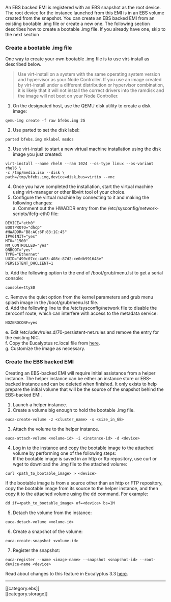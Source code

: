 An EBS backed EMI is registered with an EBS snapshot as the root device. The root device for the instance launched from this EMI is in an EBS volume created from the snapshot. You can create an EBS backed EMI from an existing bootable .img file or create a new one. The following section describes how to create a bootable .img file. If you already have one, skip to the next section

### Create a bootable .img file

One way to create your own bootable .img file is to use virt-install as described below.

>Use virt-install on a system with the same operating system version and hypervisor as your Node Controller. If you use an image created by virt-install under a different distribution or hypervisor combination, it is likely that it will not install the correct drivers into the ramdisk and the image will not boot on your Node Controller.

1. On the designated host, use the QEMU disk utility to create a disk image:  
```
qemu-img create -f raw bfebs.img 2G
```
2. Use parted to set the disk label:  
```
parted bfebs.img mklabel msdos  
```
3. Use virt-install to start a new virtual machine installation using the disk image you just created:
```
virt-install --name rhel6 --ram 1024 --os-type linux --os-variant rhel6 \
-c /tmp/media.iso --disk \
path=/tmp/bfebs.img,device=disk,bus=virtio --vnc
```
4. Once you have completed the installation, start the virtual machine using virt-manager or other libvirt tool of your choice.
5. Configure the virtual machine by connecting to it and making the following changes:  
   a. Comment out the HWADDR entry from the /etc/sysconfig/network-scripts/ifcfg-eth0 file: 
```
DEVICE="eth0"
BOOTPROTO="dhcp"
#HWADDR="B8:AC:6F:83:1C:45"
IPV6INIT="yes"
MTU="1500"
NM_CONTROLLED="yes"
ONBOOT="yes"
TYPE="Ethernet"
UUID="499c07cc-4a53-408c-87d2-ce0db991648e"
PERSISTENT_DHCLIENT=1
```
   b. Add the following option to the end of /boot/grub/menu.lst to get a serial console:
```
console=ttyS0
```
   c. Remove the quiet option from the kernel parameters and grub menu splash image in the /boot/grub/menu.lst file.  
   d. Add the following line to the /etc/sysconfig/network file to disable the zeroconf route, which can interfere with access to the metadata service:
```
NOZEROCONF=yes
```
   e. Edit /etc/udev/rules.d/70-persistent-net.rules and remove the entry for the existing NIC.  
   f. Copy the Eucalyptus rc.local file from [here](https://github.com/eucalyptus/Eucalyptus-Scripts/blob/master/rc.local).  
   g. Customize the image as necessary.

### Create the EBS backed EMI

Creating an EBS-backed EMI will require initial assistance from a helper instance. The helper instance can be either an instance store or EBS-backed instance and can be deleted when finished. It only exists to help prepare the initial volume that will be the source of the snapshot behind the EBS-backed EMI.

1. Launch a helper instance.
2. Create a volume big enough to hold the bootable .img file.
```
euca-create-volume -z <cluster_name> -s <size_in_GB>
```
3. Attach the volume to the helper instance.
```
euca-attach-volume <volume-id> -i <instance-id> -d <device>
```
4. Log in to the instance and copy the bootable image to the attached volume by performing one of the following steps:  
If the bootable image is saved in an http or ftp repository, use curl or wget to download the .img file to the attached volume:
```
curl <path_to_bootable_image> > <device>
```
If the bootable image is from a source other than an http or FTP repository, copy the bootable image from its source to the helper instance, and then copy it to the attached volume using the dd command. For example:
```
dd if=<path_to_bootable_image> of=<device> bs=1M
```
5. Detach the volume from the instance:
```
euca-detach-volume <volume-id>
```
6. Create a snapshot of the volume:
```
euca-create-snapshot <volume-id>
```
7. Register the snapshot:
```
euca-register --name <image-name> --snapshot <snapshot-id> --root-device-name <device>
```

Read about changes to this feature in Eucalyptus 3.3 [here](https://github.com/eucalyptus/eucalyptus/wiki/Boot-from-EBS-changes-in-Eucalyptus-3_3_0).

***
[[category.ebs]]  
[[category.storage]]